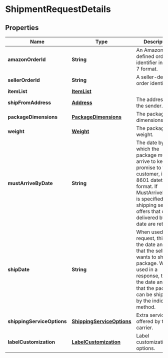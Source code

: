 
# ShipmentRequestDetails

## Properties
Name | Type | Description | Notes
------------ | ------------- | ------------- | -------------
**amazonOrderId** | **String** | An Amazon-defined order identifier in 3-7-7 format. | 
**sellerOrderId** | **String** | A seller-defined order identifier. |  [optional]
**itemList** | [**ItemList**](ItemList.md) |  | 
**shipFromAddress** | [**Address**](Address.md) | The address of the sender. | 
**packageDimensions** | [**PackageDimensions**](PackageDimensions.md) | The package dimensions. | 
**weight** | [**Weight**](Weight.md) | The package weight. | 
**mustArriveByDate** | **String** | The date by which the package must arrive to keep the promise to the customer, in ISO 8601 datetime format. If MustArriveByDate is specified, only shipping service offers that can be delivered by that date are returned. |  [optional]
**shipDate** | **String** | When used in a request, this is the date and time that the seller wants to ship the package. When used in a response, this is the date and time that the package can be shipped by the indicated method. |  [optional]
**shippingServiceOptions** | [**ShippingServiceOptions**](ShippingServiceOptions.md) | Extra services offered by the carrier. | 
**labelCustomization** | [**LabelCustomization**](LabelCustomization.md) | Label customization options. |  [optional]



